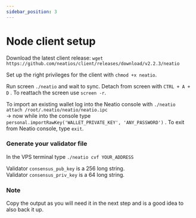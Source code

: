 ```yaml
---
sidebar_position: 3
---
```


# Node client setup

Download the latest client release:
 `wget https://github.com/neatios/client/releases/download/v2.2.3/neatio`

Set up the right privileges for the client with `chmod +x neatio`.

Run screen `./neatio` and wait to sync. Detach from screen with `CTRL + A + D`  . To reattach the screen use `screen -r`.


To import an existing wallet log into the Neatio console with `./neatio attach /root/.neatio/neatio/neatio.ipc`  
-> now while into the console type  `personal.importRawKey('WALLET_PRIVATE_KEY', 'ANY_PASSWORD')` . To exit from Neatio console, type  `exit`. 

### Generate your validator file
In the VPS terminal type `./neatio cvf YOUR_ADDRESS`

Validator `consensus_pub_key` is a 256 long string.  
Validator `consensus_priv_key` is a 64 long string.   

### Note
Copy the output as you will need it in the next step and is a good idea to also back it up.  




